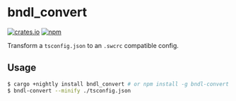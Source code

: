 # bndl_convert

[![crates.io](https://img.shields.io/crates/v/bndl_convert.svg)](https://crates.io/crates/bndl_convert)
[![npm](https://img.shields.io/npm/v/bndl-convert)](https://www.npmjs.com/package/bndl-convert)

Transform a `tsconfig.json` to an `.swcrc` compatible config.

## Usage

```bash
$ cargo +nightly install bndl_convert # or npm install -g bndl-convert
$ bndl-convert --minify ./tsconfig.json
```
